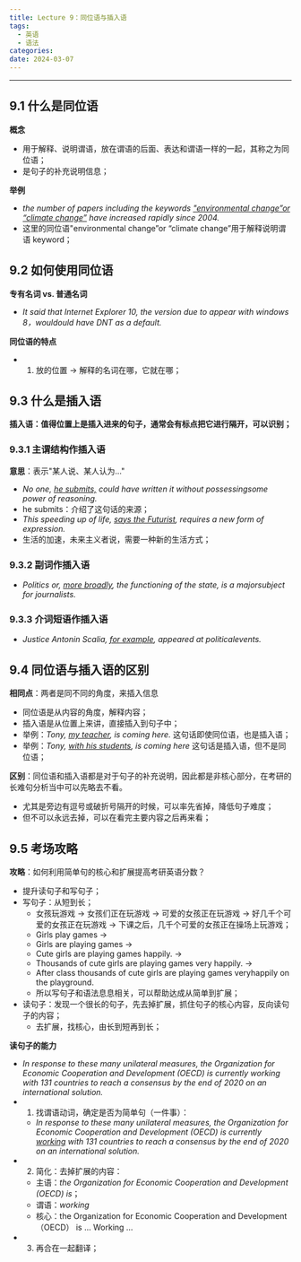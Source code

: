 ```yaml
---
title: Lecture 9：同位语与插入语
tags:
  - 英语
  - 语法
categories: 
date: 2024-03-07
---
```

---
## 9.1 什么是同位语
**概念**
+ 用于解释、说明谓语，放在谓语的后面、表达和谓语一样的一起，其称之为同位语；
+ 是句子的补充说明信息；

**举例**
+ *the number of papers including the keywords <u>"environmental change”or “climate change”</u> have increased rapidly since 2004.*
+ 这里的同位语"environmental change”or “climate change”用于解释说明谓语 keyword；

## 9.2 如何使用同位语
**专有名词 vs. 普通名词**
+ *It said that Internet Explorer 10, the version due to appear with windows 8，wouldould have DNT as a default.*

**同位语的特点**
+ 1. 放的位置 -> 解释的名词在哪，它就在哪； 


## 9.3 什么是插入语
**插入语：值得位置上是插入进来的句子，通常会有标点把它进行隔开，可以识别；**

### 9.3.1 主谓结构作插入语
**意思**：表示"某人说、某人认为..."
+ *No one, <u>he submits,</u> could have written it without possessingsome power of reasoning.*
+ he submits：介绍了这句话的来源；
+ *This speeding up of life, <u>says the Futurist</u>, requires a new form of expression.*
+ 生活的加速，未来主义者说，需要一种新的生活方式；

### 9.3.2 副词作插入语
+ *Politics or, <u>more broadly</u>, the functioning of the state, is a majorsubject for journalists.*

### 9.3.3 介词短语作插入语
+ *Justice Antonin Scalia, <u>for example</u>, appeared at politicalevents.*

## 9.4 同位语与插入语的区别
**相同点**：两者是同不同的角度，来插入信息
+ 同位语是从内容的角度，解释内容；
+ 插入语是从位置上来讲，直接插入到句子中；
+ 举例：*Tony, <u>my teacher</u>, is coming here.* 这句话即使同位语，也是插入语；
+ 举例：*Tony, <u>with his students</u>, is coming here* 这句话是插入语，但不是同位语；

**区别**：同位语和插入语都是对于句子的补充说明，因此都是非核心部分，在考研的长难句分析当中可以先略去不看。
+ 尤其是旁边有逗号或破折号隔开的时候，可以率先省掉，降低句子难度；
+ 但不可以永远去掉，可以在看完主要内容之后再来看；

## 9.5 考场攻略
**攻略**：如何利用简单句的核心和扩展提高考研英语分数？
+ 提升读句子和写句子；
+ 写句子：从短到长；
	+ 女孩玩游戏 -> 女孩们正在玩游戏 -> 可爱的女孩正在玩游戏 -> 好几千个可爱的女孩正在玩游戏 -> 下课之后，几千个可爱的女孩正在操场上玩游戏；
	+ Girls play games -> 
	+ Girls are playing games -> 
	+ Cute girls are playing games happily. -> 
	+ Thousands of cute girls are playing games very happily.  -> 
	+ After class thousands of cute girls are playing games veryhappily on the playground.
	+ 所以写句子和语法息息相关，可以帮助达成从简单到扩展；
+ 读句子：发现一个很长的句子，先去掉扩展，抓住句子的核心内容，反向读句子的内容；
	+ 去扩展，找核心，由长到短再到长；

**读句子的能力**
+ *In response to these many unilateral measures, the Organization for Economic Cooperation and Development (OECD) is currently working with 131 countries to reach a consensus by the end of 2020 on an international solution.*
+ 1. 找谓语动词，确定是否为简单句（一件事）：
	+ *In response to these many unilateral measures, the Organization for Economic Cooperation and Development (OECD) is currently <u>working</u> with 131 countries to reach a consensus by the end of 2020 on an international solution.*
+ 2. 简化：去掉扩展的内容：
	+ 主语：*the Organization for Economic Cooperation and Development (OECD) is*；
	+ 谓语：*working*
	+ 核心：the Organization for Economic Cooperation and Development（OECD） is ... Working …
+ 3. 再合在一起翻译；